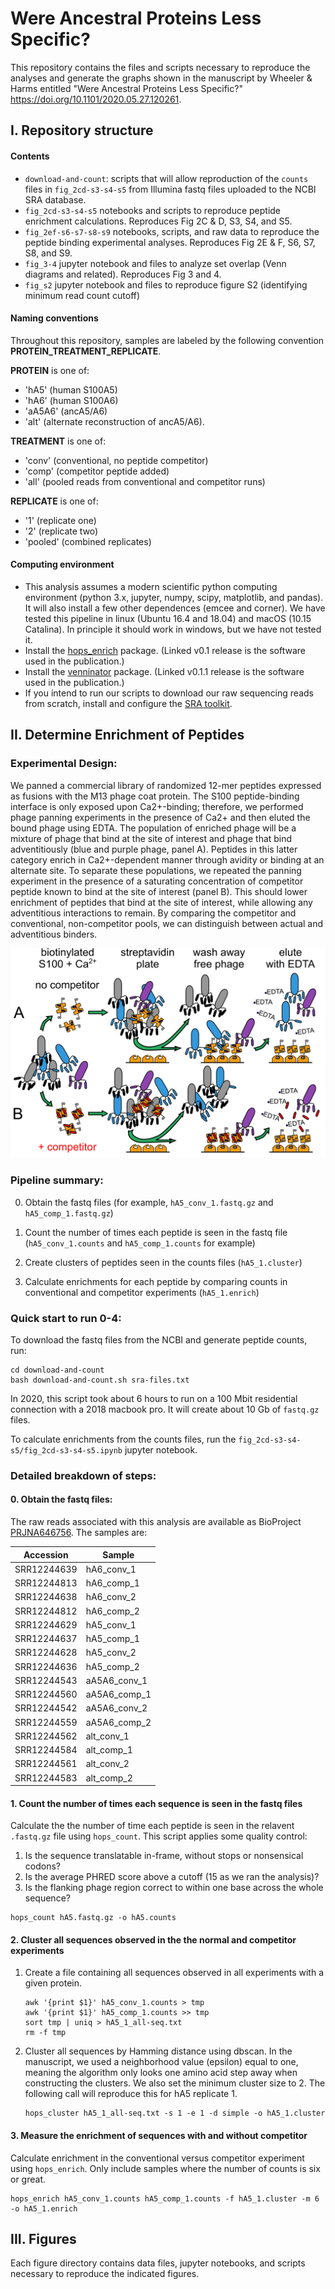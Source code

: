 # Were Ancestral Proteins Less Specific?

This repository contains the files and scripts necessary to reproduce the analyses and generate the graphs shown in the manuscript by Wheeler & Harms entitled "Were Ancestral Proteins Less Specific?" https://doi.org/10.1101/2020.05.27.120261. 

## I. Repository structure

#### Contents

+ `download-and-count`: scripts that will allow reproduction of the `counts` files in `fig_2cd-s3-s4-s5` from Illumina fastq files uploaded to the NCBI SRA database. 
+ `fig_2cd-s3-s4-s5` notebooks and scripts to reproduce peptide enrichment calculations.  Reproduces Fig 2C & D, S3, S4, and S5. 
+ `fig_2ef-s6-s7-s8-s9` notebooks, scripts, and raw data to reproduce the peptide binding experimental analyses.  Reproduces Fig 2E & F, S6, S7, S8, and S9. 
+ `fig_3-4` jupyter notebook and files to analyze set overlap (Venn diagrams and related).  Reproduces Fig 3 and 4. 
+ `fig_s2` jupyter notebook and files to reproduce figure S2 (identifying minimum read count cutoff)

#### Naming conventions

Throughout this repository, samples are labeled by the following convention **PROTEIN_TREATMENT_REPLICATE**.

**PROTEIN** is one of:

+ 'hA5' (human S100A5)
+ 'hA6' (human S100A6)
+ 'aA5A6' (ancA5/A6)
+ 'alt' (alternate reconstruction of ancA5/A6).  

**TREATMENT** is one of:

+ 'conv' (conventional, no peptide competitor)
+ 'comp' (competitor peptide added)
+ 'all' (pooled reads from conventional and competitor runs)

**REPLICATE** is one of:

+ '1' (replicate one)
+ '2' (replicate two)
+ 'pooled' (combined replicates)

#### Computing environment

+ This analysis assumes a modern scientific python computing environment (python 3.x, jupyter, numpy, scipy, matplotlib, and pandas). It will also install a few other dependences (emcee and corner). We have tested this pipeline in linux (Ubuntu 16.4 and 18.04) and macOS (10.15 Catalina).  In principle it should work in windows, but we have not tested it. 
+ Install the [hops_enrich](https://github.com/harmslab/hops_enrich/releases/tag/v0.1) package. (Linked v0.1 release is the software used in the publication.)
+ Install the [venninator](https://github.com/harmslab/venninator/releases/tag/v0.1.1) package. (Linked v0.1.1 release is the software used in the publication.)
+ If you intend to run our scripts to download our raw sequencing reads from scratch, install and configure the [SRA toolkit](https://www.ncbi.nlm.nih.gov/sra/docs/sradownload/#download-sequence-data-files-usi). 

## II. Determine Enrichment of Peptides

### Experimental Design:

We panned a commercial library of randomized 12-mer peptides expressed as fusions with the M13 phage coat protein. The S100 peptide-binding interface is only exposed upon Ca2+-binding; therefore, we performed phage panning experiments in the presence of Ca2+ and then eluted the bound phage using EDTA. The population of enriched phage will be a mixture of phage that bind at the site of interest and phage that bind adventitiously (blue and purple phage, panel A). Peptides in this latter category enrich in Ca2+-dependent manner through avidity or binding at an alternate site. To separate these populations, we repeated the panning experiment in the presence of a saturating concentration of competitor peptide known to bind at the site of interest (panel B). This should lower enrichment of peptides that bind at the site of interest, while allowing any adventitious interactions to remain. By comparing the competitor and conventional, non-competitor pools, we can distinguish between actual and adventitious binders.

![img](img/expt-schematic.png)

### Pipeline summary:

0. Obtain the fastq files (for example, `hA5_conv_1.fastq.gz` and `hA5_comp_1.fastq.gz`)

1. Count the number of times each peptide is seen in the fastq file (`hA5_conv_1.counts` and `hA5_comp_1.counts` for example)
2. Create clusters of peptides seen in the counts files (`hA5_1.cluster`)
3. Calculate enrichments for each peptide by comparing counts in conventional and competitor experiments (`hA5_1.enrich`)

### Quick start to run 0-4:

To download the fastq files from the NCBI and generate peptide counts, run:

```
cd download-and-count
bash download-and-count.sh sra-files.txt
```

In 2020, this script took about 6 hours to run on a 100 Mbit residential connection with a 2018 macbook pro. It will create about 10 Gb of `fastq.gz` files. 

To calculate enrichments from the counts files, run the `fig_2cd-s3-s4-s5/fig_2cd-s3-s4-s5.ipynb` jupyter notebook. 

### Detailed breakdown of steps:

#### 0. Obtain the fastq files:

The raw reads associated with this analysis are available as BioProject [PRJNA646756](https://www.ncbi.nlm.nih.gov/bioproject?LinkName=sra_bioproject&from_uid=11384227). The samples are:

| Accession   | Sample       |
| ----------- | ------------ |
| SRR12244639 | hA6_conv_1   |
| SRR12244813 | hA6_comp_1   |
| SRR12244638 | hA6_conv_2   |
| SRR12244812 | hA6_comp_2   |
| SRR12244629 | hA5_conv_1   |
| SRR12244637 | hA5_comp_1   |
| SRR12244628 | hA5_conv_2   |
| SRR12244636 | hA5_comp_2   |
| SRR12244543 | aA5A6_conv_1 |
| SRR12244560 | aA5A6_comp_1 |
| SRR12244542 | aA5A6_conv_2 |
| SRR12244559 | aA5A6_comp_2 |
| SRR12244562 | alt_conv_1   |
| SRR12244584 | alt_comp_1   |
| SRR12244561 | alt_conv_2   |
| SRR12244583 | alt_comp_2   |

#### 1. Count the number of times each sequence is seen in the fastq files

Calculate the the number of time each peptide is seen in the relavent `.fastq.gz` file using `hops_count`.  This script applies some quality control: 

1. Is the sequence translatable in-frame, without stops or nonsensical codons? 
2. Is the average PHRED score above a cutoff (15 as we ran the analysis)?
3. Is the flanking phage region correct to within one base across the whole sequence?

```
hops_count hA5.fastq.gz -o hA5.counts
```

#### 2. Cluster all sequences observed in the the normal and competitor experiments

1. Create a file containing all sequences observed in all experiments with a given protein.  

   ```
   awk '{print $1}' hA5_conv_1.counts > tmp
   awk '{print $1}' hA5_comp_1.counts >> tmp
   sort tmp | uniq > hA5_1_all-seq.txt
   rm -f tmp
   ```

2. Cluster all sequences by Hamming distance using dbscan.  In the manuscript, we used a neighborhood value (epsilon) equal to one, meaning the algorithm only looks one amino acid step away when constructing the clusters. We also set the minimum cluster size to 2. The following call will reproduce this for hA5 replicate 1. 

   ```
   hops_cluster hA5_1_all-seq.txt -s 1 -e 1 -d simple -o hA5_1.cluster
   ```

#### 3. Measure the enrichment of sequences with and without competitor

Calculate enrichment in the conventional versus competitor experiment using `hops_enrich`.  Only include samples where the number of counts is six or great. 

```
hops_enrich hA5_conv_1.counts hA5_comp_1.counts -f hA5_1.cluster -m 6 -o hA5_1.enrich
```

## III. Figures

Each figure directory contains data files, jupyter notebooks, and scripts necessary to reproduce the indicated figures. 

